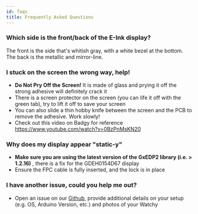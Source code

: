 ```yaml
---
id: faqs
title: Frequently Asked Questions
---
```


### Which side is the front/back of the E-Ink display?

The front is the side that's whitish gray, with a white bezel at the bottom. The back is the metallic and mirror-line.

### I stuck on the screen the wrong way, help!

- **Do Not Pry Off the Screen!** It is made of glass and prying it off the strong adhesive will definitely crack it
- There is a screen protector on the screen (you can life it off with the green tab), try to lift it off to save your screen
- You can also slide a thin hobby knife between the screen and the PCB to remove the adhesive. Work slowly!
- Check out this video on Badgy for reference https://www.youtube.com/watch?v=0BzPnMsKN20

### Why does my display appear "static-y"

- **Make sure you are using the latest version of the GxEDP2 library (i.e. > 1.2.16)** , there is a fix for the GDEH0154D67 display
- Ensure the FPC cable is fully inserted, and the lock is in place

### I have another issue, could you help me out?

- Open an issue on our [Github](https://github.com/sqfmi/Watchy/issues), provide additional details on your setup (e.g. OS, Arduino Version, etc.) and photos of your Watchy

